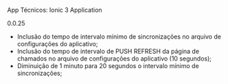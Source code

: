 App Técnicos: Ionic 3 Application

0.0.25
-  Inclusão do tempo de intervalo mínimo de sincronizações no arquivo de configurações do aplicativo;
-  Inclusão do tempo de intervalo de PUSH REFRESH da página de chamados no arquivo de configurações do aplicativo (10 segundos);
-  Diminuição de 1 minuto para 20 segundos o intervalo mínimo de sincronizações;